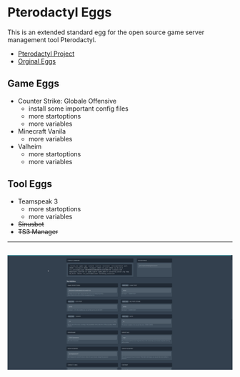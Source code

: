 # Pterodactyl Eggs
This is an extended standard egg for the open source game server management tool Pterodactyl.

* [Pterodactyl Project](https://pterodactyl.io/)
* [Orginal Eggs](https://github.com/parkervcp/eggs)

## Game Eggs
* Counter Strike: Globale Offensive
	- install some important config files
	- more startoptions
	- more variables
* Minecraft Vanila
	- more variables
* Valheim
 	- more startoptions
	- more variables

## Tool Eggs
* Teamspeak 3
 	- more startoptions
 	- more variables
* ~~Sinusbot~~
* ~~TS3 Manager~~

---
![Image](https://github.com/Mashlex/Pterodactyl-Eggs/blob/b2e2f6e5685637bf565f52f8ec53508fdddec43f/img/csgo-optionen.gif)
---